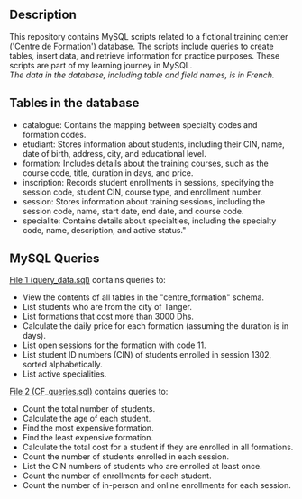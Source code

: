 ## Description
This repository contains MySQL scripts related to a fictional training center ('Centre de Formation') database. The scripts include queries to create tables, insert data, and retrieve information for practice purposes. These scripts are part of my learning journey in MySQL.  
*The data in the database, including table and field names, is in French.*

## Tables in the database
- catalogue: Contains the mapping between specialty codes and formation codes.
- etudiant: Stores information about students, including their CIN, name, date of birth, address, city, and educational level.
- formation: Includes details about the training courses, such as the course code, title, duration in days, and price.
- inscription: Records student enrollments in sessions, specifying the session code, student CIN, course type, and enrollment number.
- session: Stores information about training sessions, including the session code, name, start date, end date, and course code.
- specialite: Contains details about specialties, including the specialty code, name, description, and active status."

## MySQL Queries
[File 1 (query_data.sql)](query_data.sql) contains queries to:
- View the contents of all tables in the "centre_formation" schema.
- List students who are from the city of Tanger.
- List formations that cost more than 3000 Dhs.
- Calculate the daily price for each formation (assuming the duration is in days).
- List open sessions for the formation with code 11.
- List student ID numbers (CIN) of students enrolled in session 1302, sorted alphabetically.
- List active specialities.

[File 2 (CF_queries.sql)](CF_queries.sql) contains queries to:
- Count the total number of students.
- Calculate the age of each student.
- Find the most expensive formation.
- Find the least expensive formation.
- Calculate the total cost for a student if they are enrolled in all formations.
- Count the number of students enrolled in each session.
- List the CIN numbers of students who are enrolled at least once.
- Count the number of enrollments for each student.
- Count the number of in-person and online enrollments for each session.
